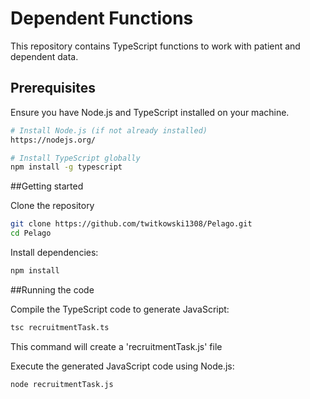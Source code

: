 # Dependent Functions

This repository contains TypeScript functions to work with patient and dependent data.

## Prerequisites

Ensure you have Node.js and TypeScript installed on your machine.

```bash
# Install Node.js (if not already installed)
https://nodejs.org/

# Install TypeScript globally
npm install -g typescript
```

##Getting started

Clone the repository
```bash
git clone https://github.com/twitkowski1308/Pelago.git
cd Pelago
```
Install dependencies:
```bash
npm install
```

##Running the code

Compile the TypeScript code to generate JavaScript:
```bash
tsc recruitmentTask.ts
```
This command will create a 'recruitmentTask.js' file

Execute the generated JavaScript code using Node.js:
```bash
node recruitmentTask.js
```
